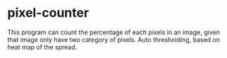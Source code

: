 # pixel-counter

This program can count the percentage of each pixels in an image, given that image only have two category of pixels.
Auto thresholding, based on heat map of the spread.
